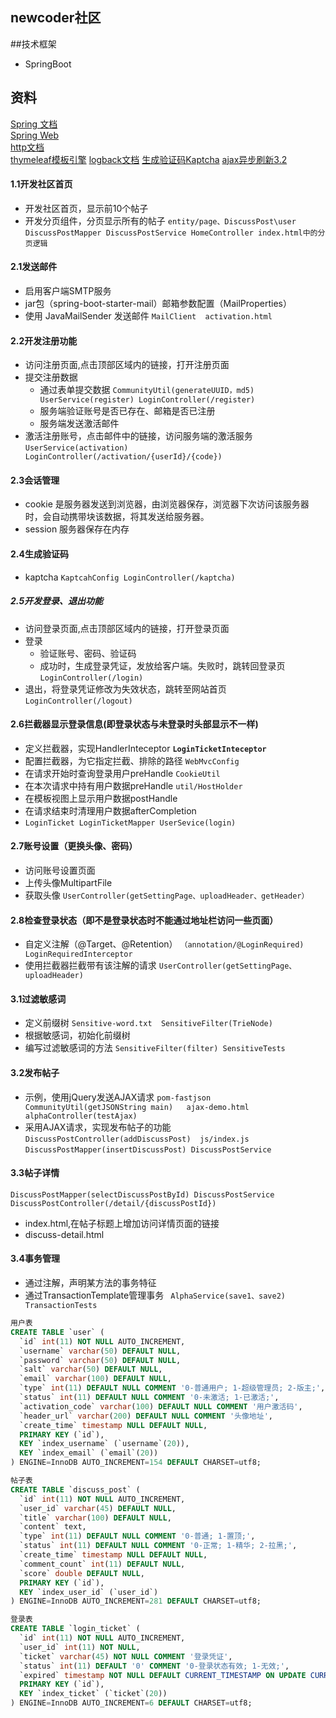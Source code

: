 ## newcoder社区

##技术框架
- SpringBoot

## 资料
[Spring 文档](https://spring.io/guides)    
[Spring Web](https://spring.io/guides/gs/serving-web-content/)   
[http文档](https://developer.mozilla.org/zh-CN/)    
[thymeleaf模板引擎](https://www.thymeleaf.org/)
[logback文档](http://logback.qos.ch/manual/architecture.html)
[生成验证码Kaptcha](http://code.google.com/archive/p/kaptcha/)
[ajax异步刷新3.2](https://developer.mozilla.org/zh-CN/docs/Web/guide/AJAX)


#### 1.1开发社区首页
- 开发社区首页，显示前10个帖子
- 开发分页组件，分页显示所有的帖子
`entity/page、DiscussPost\user DiscussPostMapper DiscussPostService HomeController index.html中的分页逻辑`

#### 2.1发送邮件
- 启用客户端SMTP服务
- jar包（spring-boot-starter-mail）邮箱参数配置（MailProperties）
- 使用 JavaMailSender 发送邮件
`MailClient  activation.html`

#### 2.2开发注册功能
- 访问注册页面,点击顶部区域内的链接，打开注册页面
- 提交注册数据 
  - 通过表单提交数据 `CommunityUtil(generateUUID，md5) UserService(register) LoginController(/register)`
  - 服务端验证账号是否已存在、邮箱是否已注册
  - 服务端发送激活邮件
- 激活注册账号，点击邮件中的链接，访问服务端的激活服务  `UserService(activation)  LoginController(/activation/{userId}/{code})`

#### 2.3会话管理
- cookie 是服务器发送到浏览器，由浏览器保存，浏览器下次访问该服务器时，会自动携带块该数据，将其发送给服务器。
- session 服务器保存在内存

#### 2.4生成验证码
- kaptcha `KaptcahConfig LoginController(/kaptcha)`

##### 2.5开发登录、退出功能
- 访问登录页面,点击顶部区域内的链接，打开登录页面
- 登录
  - 验证账号、密码、验证码
  - 成功时，生成登录凭证，发放给客户端。失败时，跳转回登录页 `LoginController(/login)`
- 退出，将登录凭证修改为失效状态，跳转至网站首页`LoginController(/logout)`

#### 2.6拦截器显示登录信息(即登录状态与未登录时头部显示不一样)
- 定义拦截器，实现HandlerInteceptor  **`LoginTicketInteceptor`**
- 配置拦截器，为它指定拦截、排除的路径  `WebMvcConfig`
- 在请求开始时查询登录用户preHandle  `CookieUtil`
- 在本次请求中持有用户数据preHandle `util/HostHolder`
- 在模板视图上显示用户数据postHandle
- 在请求结束时清理用户数据afterCompletion
- `LoginTicket LoginTicketMapper UserSevice(login)`

#### 2.7账号设置（更换头像、密码）
- 访问账号设置页面
- 上传头像MultipartFile
- 获取头像
`UserController(getSettingPage、uploadHeader、getHeader）`

#### 2.8检查登录状态（即不是登录状态时不能通过地址栏访问一些页面）
- 自定义注解（@Target、@Retention）  `（annotation/@LoginRequired) LoginRequiredInterceptor`
- 使用拦截器拦截带有该注解的请求 `UserController(getSettingPage、uploadHeader)`

#### 3.1过滤敏感词
- 定义前缀树 `Sensitive-word.txt  SensitiveFilter(TrieNode)`
- 根据敏感词，初始化前缀树
- 编写过滤敏感词的方法 `SensitiveFilter(filter) SensitiveTests`

#### 3.2发布帖子
- 示例，使用jQuery发送AJAX请求 `pom-fastjson  CommunityUtil(getJSONString main)   ajax-demo.html   alphaController(testAjax)` 
- 采用AJAX请求，实现发布帖子的功能 `DiscussPostController(addDiscussPost)  js/index.js`
`DiscussPostMapper(insertDiscussPost) DiscussPostService` 

#### 3.3帖子详情
`DiscussPostMapper(selectDiscussPostById) DiscussPostService DiscussPostController(/detail/{discussPostId})`
- index.html,在帖子标题上增加访问详情页面的链接
- discuss-detail.html

#### 3.4事务管理
- 通过注解，声明某方法的事务特征 
- 通过TransactionTemplate管理事务
` AlphaService(save1、save2) TransactionTests`

```sql
用户表
CREATE TABLE `user` (
  `id` int(11) NOT NULL AUTO_INCREMENT,
  `username` varchar(50) DEFAULT NULL,
  `password` varchar(50) DEFAULT NULL,
  `salt` varchar(50) DEFAULT NULL,
  `email` varchar(100) DEFAULT NULL,
  `type` int(11) DEFAULT NULL COMMENT '0-普通用户; 1-超级管理员; 2-版主;',
  `status` int(11) DEFAULT NULL COMMENT '0-未激活; 1-已激活;',
  `activation_code` varchar(100) DEFAULT NULL COMMENT '用户激活码',
  `header_url` varchar(200) DEFAULT NULL COMMENT '头像地址',
  `create_time` timestamp NULL DEFAULT NULL,
  PRIMARY KEY (`id`),
  KEY `index_username` (`username`(20)),
  KEY `index_email` (`email`(20))
) ENGINE=InnoDB AUTO_INCREMENT=154 DEFAULT CHARSET=utf8;
```
```sql
帖子表
CREATE TABLE `discuss_post` (
  `id` int(11) NOT NULL AUTO_INCREMENT,
  `user_id` varchar(45) DEFAULT NULL,
  `title` varchar(100) DEFAULT NULL,
  `content` text,
  `type` int(11) DEFAULT NULL COMMENT '0-普通; 1-置顶;',
  `status` int(11) DEFAULT NULL COMMENT '0-正常; 1-精华; 2-拉黑;',
  `create_time` timestamp NULL DEFAULT NULL,
  `comment_count` int(11) DEFAULT NULL,
  `score` double DEFAULT NULL,
  PRIMARY KEY (`id`),
  KEY `index_user_id` (`user_id`)
) ENGINE=InnoDB AUTO_INCREMENT=281 DEFAULT CHARSET=utf8;
```

```sql
登录表
CREATE TABLE `login_ticket` (
  `id` int(11) NOT NULL AUTO_INCREMENT,
  `user_id` int(11) NOT NULL,
  `ticket` varchar(45) NOT NULL COMMENT '登录凭证',
  `status` int(11) DEFAULT '0' COMMENT '0-登录状态有效; 1-无效;',
  `expired` timestamp NOT NULL DEFAULT CURRENT_TIMESTAMP ON UPDATE CURRENT_TIMESTAMP,
  PRIMARY KEY (`id`),
  KEY `index_ticket` (`ticket`(20))
) ENGINE=InnoDB AUTO_INCREMENT=6 DEFAULT CHARSET=utf8;
```


